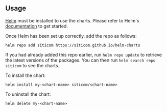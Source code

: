 ## Usage

[Helm](https://helm.sh) must be installed to use the charts.  Please refer to
Helm's [documentation](https://helm.sh/docs) to get started.

Once Helm has been set up correctly, add the repo as follows:

    helm repo add siticom https://siticom.github.io/helm-charts

If you had already added this repo earlier, run `helm repo update` to retrieve
the latest versions of the packages.  You can then run `helm search repo
siticom` to see the charts.

To install the <chart-name> chart:

    helm install my-<chart-name> siticom/<chart-name>

To uninstall the chart:

    helm delete my-<chart-name>
